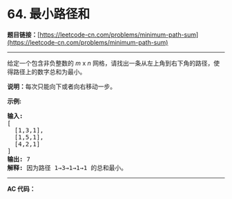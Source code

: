 # 64. 最小路径和

**题目链接：**[https://leetcode-cn.com/problems/minimum-path-sum](https://leetcode-cn.com/problems/minimum-path-sum)

---

<div class="content__1Y2H">
 <div class="notranslate">
  <p>给定一个包含非负整数的 <em>m</em>&nbsp;x&nbsp;<em>n</em>&nbsp;网格，请找出一条从左上角到右下角的路径，使得路径上的数字总和为最小。</p> 
  <p><strong>说明：</strong>每次只能向下或者向右移动一步。</p> 
  <p><strong>示例:</strong></p> 
  <pre class="language-text"><strong>输入:</strong>
[
&nbsp; [1,3,1],
  [1,5,1],
  [4,2,1]
]
<strong>输出:</strong> 7
<strong>解释:</strong> 因为路径 1→3→1→1→1 的总和最小。
</pre> 
 </div>
</div>

---

**AC 代码：**

```java

```